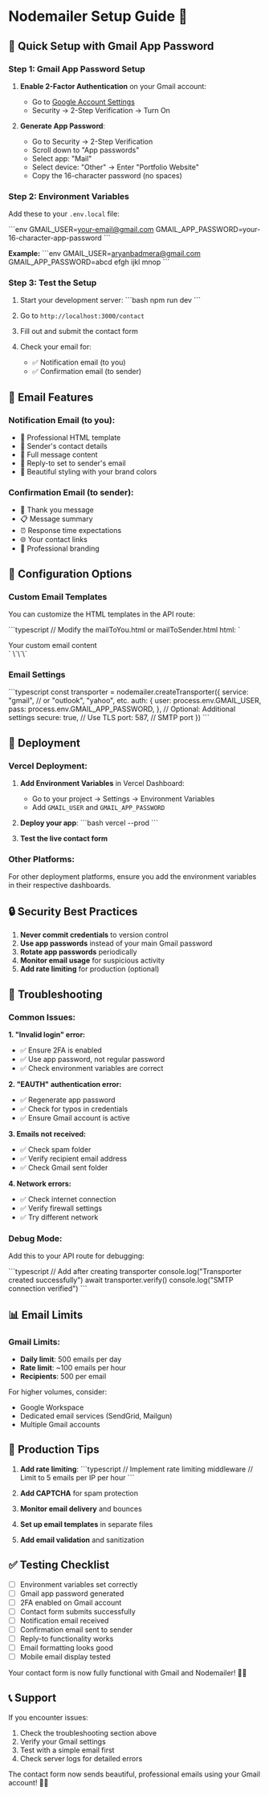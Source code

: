 # Nodemailer Setup Guide 📧

## 🚀 Quick Setup with Gmail App Password

### Step 1: Gmail App Password Setup

1. **Enable 2-Factor Authentication** on your Gmail account:
   - Go to [Google Account Settings](https://myaccount.google.com/)
   - Security → 2-Step Verification → Turn On

2. **Generate App Password**:
   - Go to Security → 2-Step Verification
   - Scroll down to "App passwords"
   - Select app: "Mail"
   - Select device: "Other" → Enter "Portfolio Website"
   - Copy the 16-character password (no spaces)

### Step 2: Environment Variables

Add these to your `.env.local` file:

\`\`\`env
GMAIL_USER=your-email@gmail.com
GMAIL_APP_PASSWORD=your-16-character-app-password
\`\`\`

**Example:**
\`\`\`env
GMAIL_USER=aryanbadmera@gmail.com
GMAIL_APP_PASSWORD=abcd efgh ijkl mnop
\`\`\`

### Step 3: Test the Setup

1. Start your development server:
   \`\`\`bash
   npm run dev
   \`\`\`

2. Go to `http://localhost:3000/contact`

3. Fill out and submit the contact form

4. Check your email for:
   - ✅ Notification email (to you)
   - ✅ Confirmation email (to sender)

## 🎨 Email Features

### Notification Email (to you):
- 📧 Professional HTML template
- 👤 Sender's contact details
- 💬 Full message content
- 🔄 Reply-to set to sender's email
- 🎨 Beautiful styling with your brand colors

### Confirmation Email (to sender):
- 🎉 Thank you message
- 📋 Message summary
- ⏰ Response time expectations
- 🌐 Your contact links
- 🎨 Professional branding

## 🔧 Configuration Options

### Custom Email Templates

You can customize the HTML templates in the API route:

\`\`\`typescript
// Modify the mailToYou.html or mailToSender.html
html: `
  <div style="your-custom-styles">
    Your custom email content
  </div>
`
\`\`\`

### Email Settings

\`\`\`typescript
const transporter = nodemailer.createTransporter({
  service: "gmail", // or "outlook", "yahoo", etc.
  auth: {
    user: process.env.GMAIL_USER,
    pass: process.env.GMAIL_APP_PASSWORD,
  },
  // Optional: Additional settings
  secure: true, // Use TLS
  port: 587,    // SMTP port
})
\`\`\`

## 🚀 Deployment

### Vercel Deployment:

1. **Add Environment Variables** in Vercel Dashboard:
   - Go to your project → Settings → Environment Variables
   - Add `GMAIL_USER` and `GMAIL_APP_PASSWORD`

2. **Deploy your app**:
   \`\`\`bash
   vercel --prod
   \`\`\`

3. **Test the live contact form**

### Other Platforms:

For other deployment platforms, ensure you add the environment variables in their respective dashboards.

## 🔒 Security Best Practices

1. **Never commit credentials** to version control
2. **Use app passwords** instead of your main Gmail password
3. **Rotate app passwords** periodically
4. **Monitor email usage** for suspicious activity
5. **Add rate limiting** for production (optional)

## 🧪 Troubleshooting

### Common Issues:

**1. "Invalid login" error:**
- ✅ Ensure 2FA is enabled
- ✅ Use app password, not regular password
- ✅ Check environment variables are correct

**2. "EAUTH" authentication error:**
- ✅ Regenerate app password
- ✅ Check for typos in credentials
- ✅ Ensure Gmail account is active

**3. Emails not received:**
- ✅ Check spam folder
- ✅ Verify recipient email address
- ✅ Check Gmail sent folder

**4. Network errors:**
- ✅ Check internet connection
- ✅ Verify firewall settings
- ✅ Try different network

### Debug Mode:

Add this to your API route for debugging:

\`\`\`typescript
// Add after creating transporter
console.log("Transporter created successfully")
await transporter.verify()
console.log("SMTP connection verified")
\`\`\`

## 📊 Email Limits

### Gmail Limits:
- **Daily limit**: 500 emails per day
- **Rate limit**: ~100 emails per hour
- **Recipients**: 500 per email

For higher volumes, consider:
- Google Workspace
- Dedicated email services (SendGrid, Mailgun)
- Multiple Gmail accounts

## 🎯 Production Tips

1. **Add rate limiting**:
   \`\`\`typescript
   // Implement rate limiting middleware
   // Limit to 5 emails per IP per hour
   \`\`\`

2. **Add CAPTCHA** for spam protection

3. **Monitor email delivery** and bounces

4. **Set up email templates** in separate files

5. **Add email validation** and sanitization

## ✅ Testing Checklist

- [ ] Environment variables set correctly
- [ ] Gmail app password generated
- [ ] 2FA enabled on Gmail account
- [ ] Contact form submits successfully
- [ ] Notification email received
- [ ] Confirmation email sent to sender
- [ ] Reply-to functionality works
- [ ] Email formatting looks good
- [ ] Mobile email display tested

Your contact form is now fully functional with Gmail and Nodemailer! 🚀✨

## 📞 Support

If you encounter issues:
1. Check the troubleshooting section above
2. Verify your Gmail settings
3. Test with a simple email first
4. Check server logs for detailed errors

The contact form now sends beautiful, professional emails using your Gmail account! 📧🎉
